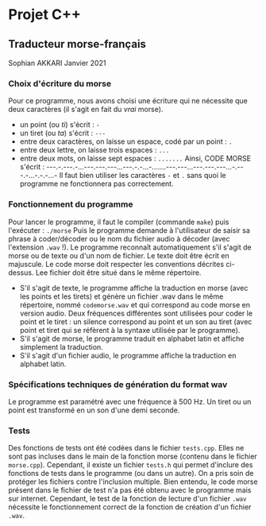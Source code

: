 # Projet C++
## Traducteur morse-français
Sophian AKKARI
Janvier 2021

### Choix d'écriture du morse
Pour ce programme, nous avons choisi une écriture qui ne nécessite que deux caractères (il s'agit en fait du _vrai_ morse).
* un point (ou _ti_) s'écrit : `-`
* un tiret (ou _ta_) s'écrit : `---`
* entre deux caractères, on laisse un espace, codé par un point : `.`
* entre deux lettre, on laisse trois espaces : `...`
* entre deux mots, on laisse sept espaces : `.......`
Ainsi, CODE MORSE s'écrit :
    ---.-.---.-...---.---.---...---.-.-...-.......---.---...---.---.---...-.---.-...-.-.-...-
Il faut bien utiliser les caractères `-` et `.` sans quoi le programme ne fonctionnera pas correctement.

### Fonctionnement du programme
Pour lancer le programme, il faut le compiler (commande `make`) puis l'exécuter : `./morse`
Puis le programme demande à l'utilisateur de saisir sa phrase à coder/décoder ou le nom du fichier audio à décoder (avec l'extension `.wav` !). Le programme reconnaît automatiquement s'il s'agit de morse ou de texte ou d'un nom de fichier. Le texte doit être écrit en majuscule. Le code morse doit respecter les conventions décrites ci-dessus. Lee fichier doit être situé dans le même répertoire.
* S'il s'agit de texte, le programme affiche la traduction en morse (avec les points et les tirets) et génère un fichier .wav dans le même répertoire, nommé `codemorse.wav` et qui correspond au code morse en version audio. Deux fréquences différentes sont utilisées pour coder le point et le tiret : un silence correspond au point et un son au tiret (avec point et tiret qui se réfèrent à la syntaxe utilisée par le programme).
* S'il s'agit de morse, le programme traduit en alphabet latin et affiche simplement la traduction.
* S'il s'agit d'un fichier audio, le programme affiche la traduction en alphabet latin.

### Spécifications techniques de génération du format wav
Le programme est paramétré avec une fréquence à 500 Hz. Un tiret ou un point est transformé en un son d'une demi seconde.

### Tests
Des fonctions de tests ont été codées dans le fichier `tests.cpp`. 
Elles ne sont pas incluses dans le main de la fonction morse (contenu dans le fichier `morse.cpp`). Cependant, il existe un fichier `tests.h` qui permet d'inclure des fonctions de tests dans le programme (ou dans un autre). On a pris soin de protéger les fichiers contre l'inclusion multiple.
Bien entendu, le code morse présent dans le fichier de test n'a pas été obtenu avec le programme mais sur internet. Cependant, le test de la fonction de lecture d'un fichier `.wav` nécessite le fonctionnement correct de la fonction de création d'un fichier `.wav`.
